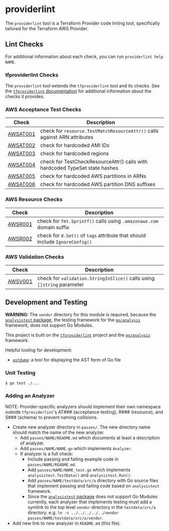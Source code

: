 # providerlint

The `providerlint` tool is a Terraform Provider code linting tool, specifically tailored for the Terraform AWS Provider.

## Lint Checks

For additional information about each check, you can run `providerlint help NAME`.

### tfproviderlint Checks

The `providerlint` tool extends the `tfproviderlint` tool and its checks. See the [`tfproviderlint` documentation](https://github.com/bflad/tfproviderlint) for additional information about the checks it provides.

### AWS Acceptance Test Checks

| Check | Description |
|---|---|
| [AWSAT001](passes/AWSAT001) | check for `resource.TestMatchResourceAttr()` calls against ARN attributes |
| [AWSAT002](passes/AWSAT002) | check for hardcoded AMI IDs |
| [AWSAT003](passes/AWSAT003) | check for hardcoded regions |
| [AWSAT004](passes/AWSAT004) | check for TestCheckResourceAttr() calls with hardcoded TypeSet state hashes |
| [AWSAT005](passes/AWSAT005) | check for hardcoded AWS partitions in ARNs |
| [AWSAT006](passes/AWSAT006) | check for hardcoded AWS partition DNS suffixes |

### AWS Resource Checks

| Check | Description |
|---|---|
| [AWSR001](passes/AWSR001/README.md) | check for `fmt.Sprintf()` calls using `.amazonaws.com` domain suffix |
| [AWSR002](passes/AWSR002/README.md) | check for `d.Set()` of `tags` attribute that should include `IgnoreConfig()` |

### AWS Validation Checks

| Check | Description |
|---|---|
| [AWSV001](passes/AWSV001) | check for `validation.StringInSlice()` calls using `[]string` parameter |

## Development and Testing

**WARNING:** The `vendor` directory for this module is required,
because the [`analysistest` package](https://godoc.org/golang.org/x/tools/go/analysis/analysistest),
the testing framework for the [`go/analysis`](https://godoc.org/golang.org/x/tools/go/analysis) framework,
does not support Go Modules.

This project is built on the [`tfproviderlint`](https://github.com/bflad/tfproviderlint) project and the [`go/analysis`](https://godoc.org/golang.org/x/tools/go/analysis) framework.

Helpful tooling for development:

* [`astdump`](https://github.com/wingyplus/astdump): a tool for displaying the AST form of Go file

### Unit Testing

```console
$ go test ./...
```

### Adding an Analyzer

NOTE: Provider-specific analyzers should implement their own namespace outside `tfproviderlint`'s AT### (acceptance testing), R### (resource), and S### (schema) to prevent naming collisions.

* Create new analyzer directory in `passes/`. The new directory name should match the name of the new analyzer.
  * Add `passes/NAME/README.md` which documents at least a description of analyzer.
  * Add `passes/NAME/NAME.go` which implements `Analyzer`.
  * If analyzer is a full check:
    * Include passing and failing example code in `passes/NAME/README.md`.
    * Add `passes/NAME/NAME_test.go` which implements `analysistest.TestData()` and `analysistest.Run()`.
    * Add `passes/NAME/testdata/src/a` directory with Go source files that implement passing and failing code based on `analysistest` framework.
    * Since the [`analysistest` package](https://godoc.org/golang.org/x/tools/go/analysis/analysistest) does not support Go Modules currently, each analyzer that implements testing must add a symlink to the top level `vendor` directory in the `testdata/src/a` directory. e.g. `ln -s ../../../../../vendor passes/NAME/testdata/src/a/vendor`.
* Add new link to new analyzer in `README.md` (this file).
